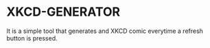 # XKCD-GENERATOR


It is a simple tool that generates and XKCD comic everytime a refresh button is pressed.
